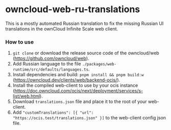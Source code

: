 # owncloud-web-ru-translations
This is a mostly automated Russian translation to fix the missing Russian UI translations in the ownCloud Infinite Scale web client.

### How to use

1. `git clone` or download the release source code of the owncloud/web (https://github.com/owncloud/web).
2. Add Russian language to the file `./packages/web-runtime/src/defaults/languages.ts`.
3. Install dependencies and build: `pnpm install && pnpm build:w` (https://owncloud.dev/clients/web/backend-ocis/).
4. Install the compiled web-client to use by your ocis instance (https://doc.owncloud.com/ocis/next/deployment/services/s-list/web.html).
5. Download `translations.json` file and place it to the root of your web-client.
6. Add `"customTranslations": [{ "url": "https://ocis.test/translations.json" }]` to the web-client config json file.
